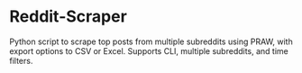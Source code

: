# Reddit-Scraper
Python script to scrape top posts from multiple subreddits using PRAW, with export options to CSV or Excel. Supports CLI, multiple subreddits, and time filters.
